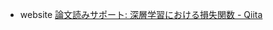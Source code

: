 
- website
    [論文読みサポート: 深層学習における損失関数 - Qiita](https://qiita.com/hiyoko1729/items/4351d7e5c6cfbef3ec1a)